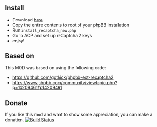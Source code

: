 Install
-------
 * Download [here](https://github.com/vinny/recaptcha-2-phpbbmod/archive/master.zip)
 * Copy the entire contents to root of your phpBB installation
 * Run `install_recaptcha_new.php`
 * Go to ACP and set up reCaptcha 2 keys
 * enjoy!

Based on
-------
This MOD was based on using the following code:
* https://github.com/gothick/phpbb-ext-recaptcha2
* https://www.phpbb.com/community/viewtopic.php?p=14209461#p14209461

Donate
-------
 If you like this mod and want to show some appreciation, you can make a donation.
[![Build Status](https://www.paypalobjects.com/en_US/i/btn/btn_donateCC_LG.gif)](https://www.paypal.com/us/cgi-bin/webscr?cmd=_flow&SESSION=1IAXsEG1_LYeQIdoIXv8bFdxD-_0N0-N2QLHVS3QiorvsY-HCUcJnVJK1Mm&dispatch=5885d80a13c0db1f8e263663d3faee8d64ad11bbf4d2a5a1a0d303a50933f9b2)